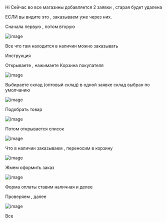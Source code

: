 Hi
Сейчас во все магазины добавляется 2 заявки , старая будет удалена

ЕСЛИ вы видите это , заказываем уже через них.

Сначала первую , потом вторую 

![image](https://github.com/SemenSMR/Information1c/assets/124078571/227d5027-a72a-475c-91c5-8e923defe04b)


Все что там находится в наличии можно заказывать 



Инструкция

Открываете , нажимаете Корзина покупателя

![image](https://github.com/SemenSMR/Information1c/assets/124078571/2377e09f-b180-4e9d-9f6b-ac3ae5c92e18)

 Выбираете склад (оптовый склад) в одной заявке склад выбран по умолчанию

 ![image](https://github.com/SemenSMR/Information1c/assets/124078571/230059b0-a98e-4896-b088-8e63d0511606)

 Подобрать товар

 ![image](https://github.com/SemenSMR/Information1c/assets/124078571/8fc3ab5d-4dca-449c-862b-fcad1c124de1)

Потом открывается список 

![image](https://github.com/SemenSMR/Information1c/assets/124078571/3bd47757-f81f-4462-82ab-b6f521fe5b41)

Что в наличии заказываем , переносим в корзину 

![image](https://github.com/SemenSMR/Information1c/assets/124078571/7532c795-57e9-4105-bd0f-a86e611af6b1)

 Жмем оформить заказ 


![image](https://github.com/SemenSMR/Information1c/assets/124078571/ac270682-e600-46a7-b4ff-0cb5e35b2b48)



 Форма оплаты ставим наличная и делее

 Проверяем , далее

![image](https://github.com/SemenSMR/Information1c/assets/124078571/374d3b65-bc69-4b31-b9ee-978c7ef693b0)


Все





